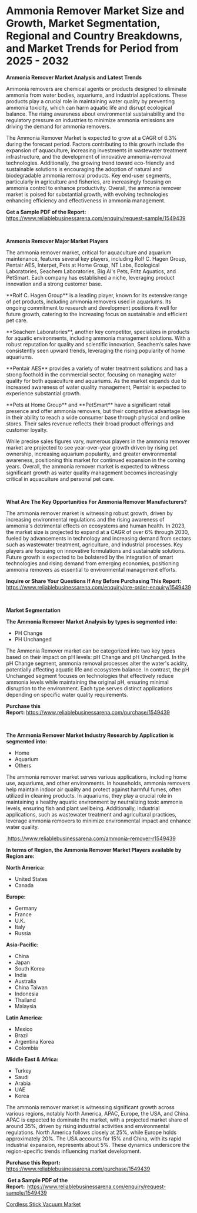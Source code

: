 <p><h1>Ammonia Remover Market Size and Growth, Market Segmentation, Regional and Country Breakdowns, and Market Trends for Period from 2025 -  2032</h1></p><p><strong>Ammonia Remover Market Analysis and Latest Trends</strong></p>
<p><p>Ammonia removers are chemical agents or products designed to eliminate ammonia from water bodies, aquariums, and industrial applications. These products play a crucial role in maintaining water quality by preventing ammonia toxicity, which can harm aquatic life and disrupt ecological balance. The rising awareness about environmental sustainability and the regulatory pressure on industries to minimize ammonia emissions are driving the demand for ammonia removers.</p><p>The Ammonia Remover Market is expected to grow at a CAGR of 6.3% during the forecast period. Factors contributing to this growth include the expansion of aquaculture, increasing investments in wastewater treatment infrastructure, and the development of innovative ammonia-removal technologies. Additionally, the growing trend toward eco-friendly and sustainable solutions is encouraging the adoption of natural and biodegradable ammonia removal products. Key end-user segments, particularly in agriculture and fisheries, are increasingly focusing on ammonia control to enhance productivity. Overall, the ammonia remover market is poised for substantial growth, with evolving technologies enhancing efficiency and effectiveness in ammonia management.</p></p>
<p><strong>Get a Sample PDF of the Report:&nbsp;</strong> <a href="https://www.reliablebusinessarena.com/enquiry/request-sample/1549439?utm_campaign=2288&utm_medium=2&utm_source=Github&utm_content=ia&utm_term=08022025&utm_id=ammonia-remover">https://www.reliablebusinessarena.com/enquiry/request-sample/1549439</a></p>
<p>&nbsp;</p>
<p><strong>Ammonia Remover Major Market Players</strong></p>
<p><p>The ammonia remover market, critical for aquaculture and aquarium maintenance, features several key players, including Rolf C. Hagen Group, Pentair AES, Interpet, Pets at Home Group, NT Labs, Ecological Laboratories, Seachem Laboratories, Big Al's Pets, Fritz Aquatics, and PetSmart. Each company has established a niche, leveraging product innovation and a strong customer base.</p><p>**Rolf C. Hagen Group** is a leading player, known for its extensive range of pet products, including ammonia removers used in aquariums. Its ongoing commitment to research and development positions it well for future growth, catering to the increasing focus on sustainable and efficient pet care.</p><p>**Seachem Laboratories**, another key competitor, specializes in products for aquatic environments, including ammonia management solutions. With a robust reputation for quality and scientific innovation, Seachem’s sales have consistently seen upward trends, leveraging the rising popularity of home aquariums.</p><p>**Pentair AES** provides a variety of water treatment solutions and has a strong foothold in the commercial sector, focusing on managing water quality for both aquaculture and aquariums. As the market expands due to increased awareness of water quality management, Pentair is expected to experience substantial growth.</p><p>**Pets at Home Group** and **PetSmart** have a significant retail presence and offer ammonia removers, but their competitive advantage lies in their ability to reach a wide consumer base through physical and online stores. Their sales revenue reflects their broad product offerings and customer loyalty.</p><p>While precise sales figures vary, numerous players in the ammonia remover market are projected to see year-over-year growth driven by rising pet ownership, increasing aquarium popularity, and greater environmental awareness, positioning this market for continued expansion in the coming years. Overall, the ammonia remover market is expected to witness significant growth as water quality management becomes increasingly critical in aquaculture and personal pet care.</p></p>
<p>&nbsp;</p>
<p><strong>What Are The Key Opportunities For Ammonia Remover Manufacturers?</strong></p>
<p><p>The ammonia remover market is witnessing robust growth, driven by increasing environmental regulations and the rising awareness of ammonia's detrimental effects on ecosystems and human health. In 2023, the market size is projected to expand at a CAGR of over 6% through 2030, fueled by advancements in technology and increasing demand from sectors such as wastewater treatment, agriculture, and industrial processes. Key players are focusing on innovative formulations and sustainable solutions. Future growth is expected to be bolstered by the integration of smart technologies and rising demand from emerging economies, positioning ammonia removers as essential to environmental management efforts.</p></p>
<p><strong>Inquire or Share Your Questions If Any Before Purchasing This Report:</strong> <a href="https://www.reliablebusinessarena.com/enquiry/pre-order-enquiry/1549439?utm_campaign=2288&utm_medium=2&utm_source=Github&utm_content=ia&utm_term=08022025&utm_id=ammonia-remover">https://www.reliablebusinessarena.com/enquiry/pre-order-enquiry/1549439</a></p>
<p>&nbsp;</p>
<p><strong>Market Segmentation</strong></p>
<p><strong>The Ammonia Remover Market Analysis by types is segmented into:</strong></p>
<p><ul><li>PH Change</li><li>PH Unchanged</li></ul></p>
<p><p>The Ammonia Remover market can be categorized into two key types based on their impact on pH levels: pH Change and pH Unchanged. In the pH Change segment, ammonia removal processes alter the water's acidity, potentially affecting aquatic life and ecosystem balance. In contrast, the pH Unchanged segment focuses on technologies that effectively reduce ammonia levels while maintaining the original pH, ensuring minimal disruption to the environment. Each type serves distinct applications depending on specific water quality requirements.</p></p>
<p><strong>Purchase this Report:&nbsp;</strong><a href="https://www.reliablebusinessarena.com/purchase/1549439?utm_campaign=2288&utm_medium=2&utm_source=Github&utm_content=ia&utm_term=08022025&utm_id=ammonia-remover">https://www.reliablebusinessarena.com/purchase/1549439</a></p>
<p>&nbsp;</p>
<p><strong>The Ammonia Remover Market Industry Research by Application is segmented into:</strong></p>
<p><ul><li>Home</li><li>Aquarium</li><li>Others</li></ul></p>
<p><p>The ammonia remover market serves various applications, including home use, aquariums, and other environments. In households, ammonia removers help maintain indoor air quality and protect against harmful fumes, often utilized in cleaning products. In aquariums, they play a crucial role in maintaining a healthy aquatic environment by neutralizing toxic ammonia levels, ensuring fish and plant wellbeing. Additionally, industrial applications, such as wastewater treatment and agricultural practices, leverage ammonia removers to minimize environmental impact and enhance water quality.</p></p>
<p><a href="https://www.reliablebusinessarena.com/ammonia-remover-r1549439?utm_campaign=2288&utm_medium=2&utm_source=Github&utm_content=ia&utm_term=08022025&utm_id=ammonia-remover">&nbsp;https://www.reliablebusinessarena.com/ammonia-remover-r1549439</a></p>
<p><strong>In terms of Region, the Ammonia Remover Market Players available by Region are:</strong></p>
<p>
    <p> <strong> North America: </strong>
        <ul>
            <li>United States</li>
            <li>Canada</li>
        </ul>
        </p> 
    <p> <strong> Europe: </strong>
        <ul>
            <li>Germany</li>
            <li>France</li>
            <li>U.K.</li>
            <li>Italy</li>
            <li>Russia</li>
        </ul>
        </p> 
    <p> <strong> Asia-Pacific: </strong>
        <ul>
            <li>China</li>
            <li>Japan</li>
            <li>South Korea</li>
            <li>India</li>
            <li>Australia</li>
            <li>China Taiwan</li>
            <li>Indonesia</li>
            <li>Thailand</li>
            <li>Malaysia</li>
        </ul>
        </p> 
    <p> <strong> Latin America: </strong>
        <ul>
            <li>Mexico</li>
            <li>Brazil</li>
            <li>Argentina Korea</li>
            <li>Colombia</li>
        </ul>
        </p> 
    <p> <strong> Middle East & Africa: </strong>
        <ul>
            <li>Turkey</li>
            <li>Saudi</li>
            <li>Arabia</li>
            <li>UAE</li>
            <li>Korea</li>
        </ul>
    </p>
    </p>
<p><p>The ammonia remover market is witnessing significant growth across various regions, notably North America, APAC, Europe, the USA, and China. APAC is expected to dominate the market, with a projected market share of around 35%, driven by rising industrial activities and environmental regulations. North America follows closely at 25%, while Europe holds approximately 20%. The USA accounts for 15% and China, with its rapid industrial expansion, represents about 5%. These dynamics underscore the region-specific trends influencing market development.</p></p>
<p><strong>Purchase this Report: </strong><a href="https://www.reliablebusinessarena.com/purchase/1549439?utm_campaign=2288&utm_medium=2&utm_source=Github&utm_content=ia&utm_term=08022025&utm_id=ammonia-remover">https://www.reliablebusinessarena.com/purchase/1549439</a></p>
<p>&nbsp;<strong>Get a Sample PDF of the Report:&nbsp;&nbsp;</strong><a href="https://www.reliablebusinessarena.com/enquiry/request-sample/1549439?utm_campaign=2288&utm_medium=2&utm_source=Github&utm_content=ia&utm_term=08022025&utm_id=ammonia-remover">https://www.reliablebusinessarena.com/enquiry/request-sample/1549439</a></p>
<p><strong></strong></p>
<p><p><a href="https://github.com/krinerstormy331/Market-Research-Report-List-1/blob/main/cordless-stick-vacuum-market.md?utm_campaign=2288&utm_medium=2&utm_source=Github&utm_content=ia&utm_term=08022025&utm_id=ammonia-remover">Cordless Stick Vacuum Market</a></p></p>